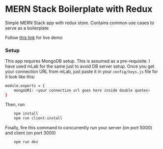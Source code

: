 # MERN Stack Boilerplate with Redux
Simple MERN Stack app with redux store. Contains common use cases to serve as a boilerplate

Follow [this link](https://mern-redux-app.herokuapp.com/) for live demo

### Setup
This app requires MongoDB setup. This is assumed as a pre-requisite. I have used mLab for the same just to avoid DB server setup. Once you get your connection URL from mLab, just paste it in your `config/keys.js` file for it look like this:

```sh
module.exports = {
    mongoURI: <your connection url goes here inside double quotes>
}
```

Then, run
```sh
    npm install
    npm run client-install
```

Finally, fire this command to concurrently run your server (on port 5000) and client (on port 3000)

```sh
    npm run dev
```
